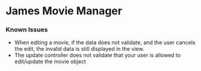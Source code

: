 # James Movie Manager

### Known Issues

* When editing a movie, if the data does not validate, and the user cancels the edit, the invalid data is still displayed in the view.
* The update controller does not validate that your user is allowed to edit/update the movie object
